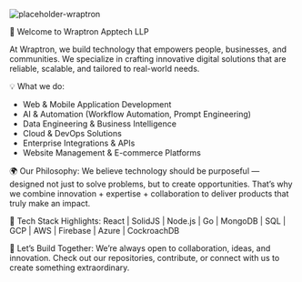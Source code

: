 

<!--

**Here are some ideas to get you started:**

🙋‍♀️ A short introduction - what is your organization all about?
🌈 Contribution guidelines - how can the community get involved?
👩‍💻 Useful resources - where can the community find your docs? Is there anything else the community should know?
🍿 Fun facts - what does your team eat for breakfast?
🧙 Remember, you can do mighty things with the power of [Markdown](https://docs.github.com/github/writing-on-github/getting-started-with-writing-and-formatting-on-github/basic-writing-and-formatting-syntax)
-->
![placeholder-wraptron](https://github.com/Wraptron/.github/assets/37575053/faef559d-6090-417f-8e6f-2ee585535287)


👋 Welcome to Wraptron Apptech LLP

At Wraptron, we build technology that empowers people, businesses, and communities.
We specialize in crafting innovative digital solutions that are reliable, scalable, and tailored to real-world needs.

💡 What we do:
- Web & Mobile Application Development
- AI & Automation (Workflow Automation, Prompt Engineering)
- Data Engineering & Business Intelligence
- Cloud & DevOps Solutions
- Enterprise Integrations & APIs
- Website Management & E-commerce Platforms

🌍 Our Philosophy:
We believe technology should be purposeful — designed not just to solve problems, but to create opportunities.
That’s why we combine innovation + expertise + collaboration to deliver products that truly make an impact.

🔧 Tech Stack Highlights:
React | SolidJS | Node.js | Go | MongoDB | SQL | GCP | AWS | Firebase | Azure | CockroachDB

🚀 Let’s Build Together:
We’re always open to collaboration, ideas, and innovation.
Check out our repositories, contribute, or connect with us to create something extraordinary.
